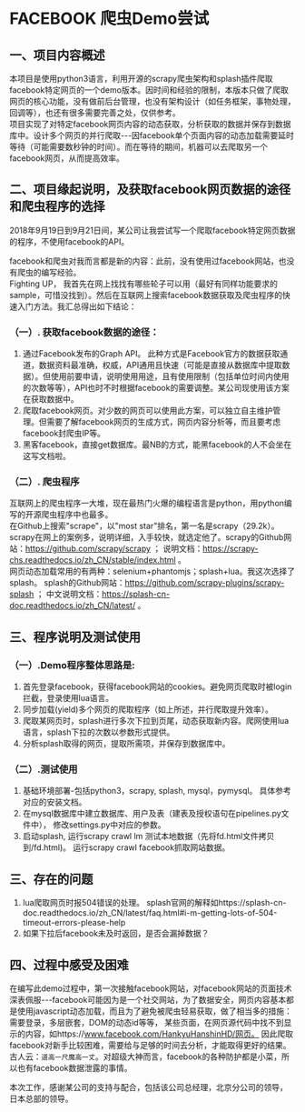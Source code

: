 FACEBOOK 爬虫Demo尝试
===

## 一、项目内容概述
本项目是使用python3语言，利用开源的scrapy爬虫架构和splash插件爬取facebook特定网页的一个demo版本。因时间和经验的限制，本版本只做了爬取网页的核心功能，没有做前后台管理，也没有架构设计（如任务框架，事物处理，回调等），也还有很多需要完善之处，仅供参考。<br>
项目实现了对特定facebook网页内容的动态获取，分析获取的数据并保存到数据库中。设计多个网页的并行爬取---因facebook单个页面内容的动态加载需要延时等待（可能需要数秒钟的时间）。而在等待的期间，机器可以去爬取另一个facebook网页，从而提高效率。

## 二、项目缘起说明，及获取facebook网页数据的途径和爬虫程序的选择
2018年9月19日到9月21日间，某公司让我尝试写一个爬取facebook特定网页数据的程序，不使用facebook的API。

facebook和爬虫对我而言都是新的内容：此前，没有使用过facebook网站，也没有爬虫的编写经验。<br>
Fighting UP， 我首先在网上找找有哪些轮子可以用（最好有同样功能要求的sample，可惜没找到）。然后在互联网上搜索facebook数据获取及爬虫程序的快速入门方法。我汇总得出如下结论：

### （一）. 获取facebook数据的途径：
1. 通过Facebook发布的Graph API。 此种方式是Facebook官方的数据获取通道，数据资料最准确，权威，API通用且快速（可能是直接从数据库中提取数据）。但使用前要申请，说明使用用途，且有使用限制（包括单位时间内使用的次数等等），API也时不时根据facebook的需要调整。某公司现使用该方案在获取数据中。
2. 爬取facebook网页。对少数的网页可以使用此方案，可以独立自主维护管理。但需要了解facebook网页的生成方式，网页内容分析等，而且要考虑facebook封爬虫IP等。
3. 黑客facebook，直接get数据库。最NB的方式，能黑facebook的人不会坐在这写文档啦。

### （二）. 爬虫程序
互联网上的爬虫程序一大堆，现在最热门火爆的编程语言是python，用python编写的开源爬虫程序中也最多。<br>
在Github上搜索"scrape"，以"most star"排名，第一名是scrapy（29.2k）。scrapy在网上的案例多，说明详细，入手较快，就选定他了。scrapy的Github网站：https://github.com/scrapy/scrapy ； 说明文档：https://scrapy-chs.readthedocs.io/zh_CN/stable/index.html 。<br>
网页动态加载常用的有两种：selenium+phantomjs；splash+lua。我这次选择了splash。 splash的Github网站：https://github.com/scrapy-plugins/scrapy-splash ；  中文说明文档：https://splash-cn-doc.readthedocs.io/zh_CN/latest/ 。

## 三、程序说明及测试使用
### （一）.Demo程序整体思路是:
1. 首先登录facebook，获得facebook网站的cookies。避免网页爬取时被login拦截，登录使用lua语言。
2. 同步加载(yield)多个网页的爬取程序（如上所述，并行爬取提升效率）。
3. 爬取某网页时，splash进行多次下拉到页尾，动态获取新内容。爬网使用lua语言，splash下拉的次数以参数形式提供。
4. 分析splash取得的网页，提取所需项，并保存到数据库中。

### （二）.测试使用
1. 基础环境部署-包括python3，scrapy, splash,  mysql，pymysql。 具体参考对应的安装文档。
2. 在mysql数据库中建立数据库、用户及表（建表及授权语句在pipelines.py文件中）， 修改settings.py中对应的参数。
3. 启动splash, 运行scrapy crawl lm 测试本地数据（先将fd.html文件拷贝到/fd.html)。 运行scrapy crawl facebook抓取网站数据。

 
## 三、存在的问题
1. lua爬取网页时报504错误的处理。 splash官网的解释如https://splash-cn-doc.readthedocs.io/zh_CN/latest/faq.html#i-m-getting-lots-of-504-timeout-errors-please-help
2. 如果下拉后facebook未及时返回，是否会漏掉数据？


## 四、过程中感受及困难
在编写此demo过程中，第一次接触facebook网站，对facebook网站的页面技术深表佩服---facebook可能因为是一个社交网站，为了数据安全，网页内容基本都是使用javascript动态加载，而且为了避免被爬虫轻易获取，做了相当多的措施：需要登录，多层嵌套，DOM的动态id等等， 某些页面，在网页源代码中找不到显示的内容，如https://www.facebook.com/HankyuHanshinHD/网页。
因此爬取facebook对新手比较困难，需要给与足够的时间去分析，才能取得更好的结果。<br>
古人云：`道高一尺魔高一丈`。对超级大神而言，facebook的各种防护都是小菜，所以也有facebook数据泄露的事情。

本次工作，感谢某公司的支持与配合，包括该公司总经理，北京分公司的领导， 日本总部的领导。
